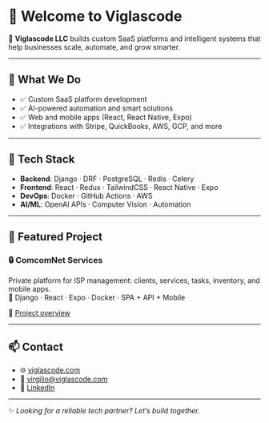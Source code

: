 # 👋 Welcome to Viglascode

🚀 **Viglascode LLC** builds custom SaaS platforms and intelligent systems that help businesses scale, automate, and grow smarter.

---

## 💼 What We Do

- ✅ Custom SaaS platform development  
- ✅ AI-powered automation and smart solutions  
- ✅ Web and mobile apps (React, React Native, Expo)  
- ✅ Integrations with Stripe, QuickBooks, AWS, GCP, and more

---

## 🧠 Tech Stack

- **Backend**: Django · DRF · PostgreSQL · Redis · Celery  
- **Frontend**: React · Redux · TailwindCSS · React Native · Expo  
- **DevOps**: Docker · GitHub Actions · AWS  
- **AI/ML**: OpenAI APIs · Computer Vision · Automation

---

## 📌 Featured Project

### 🔒 ComcomNet Services  
Private platform for ISP management: clients, services, tasks, inventory, and mobile apps.  
🔧 Django · React · Expo · Docker · SPA + API + Mobile  

📁 [Project overview](https://github.com/viglascode/projects/tree/main/comcomnet-services)

---

## 📫 Contact

- 🌐 [viglascode.com](https://viglascode.com)  
- 📧 [virgilio@viglascode.com](mailto:virgilio@viglascode.com)  
- 💼 [LinkedIn](https://linkedin.com/company/viglascode)

---

✨ *Looking for a reliable tech partner? Let’s build together.*
